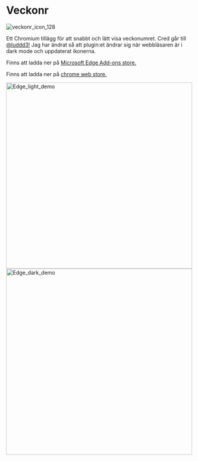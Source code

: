 # Veckonr
![veckonr_icon_128](https://user-images.githubusercontent.com/48095810/130605912-97ae066b-ae88-4a48-824f-8fb13c3658e4.png)

Ett Chromium tillägg för att snabbt och lätt visa veckonumret. Cred går till [@luddd3!](https://github.com/luddd3) Jag har ändrat så att plugin:et ändrar sig när webbläsaren är i dark mode och uppdaterat ikonerna.

Finns att ladda ner på [Microsoft Edge Add-ons store.](https://microsoftedge.microsoft.com/addons/detail/veckonummer/bmoffkcljddjmejkgflbpfcchhjekahf)

Finns att ladda ner på [chrome web store.](https://chrome.google.com/webstore/detail/week-number/dgjiedcgmmfaolcgieilddloapakcfhh)

<img width="500" alt="Edge_light_demo" src="https://user-images.githubusercontent.com/48095810/130601346-fef57495-ae29-4160-aa36-65322e1a06c0.png">
<img width="500" alt="Edge_dark_demo" src="https://user-images.githubusercontent.com/48095810/130601157-f1e16fa9-735f-4cbd-8909-ffcf2c77278c.png">
